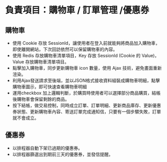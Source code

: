 # 負責項目：購物車 / 訂單管理 /優惠券




## 購物車
* 使用 Cookie 存放 SessionId，讓使用者在登入前就能夠將商品加入購物車，即使離開網站，下次回訪依然可以保留購物車的內容。
* 使用 Redis 存放購物車清單項目，Key 存放 SessionId (Cookie 的 Value)，Value 存放購物車清單項目。
* 點擊加入購物車，同步更新購物車 icon 數量，使用 Ajax 技術，避免畫面重新渲染。
* 利用Ajax發送請求至後端，並以JSON格式接收資料組裝成購物車明細，點擊購物車圖示，即可快速查看購物車明細
* 運用checkbox 加上邏輯判斷，於購買時使用者可以選擇部分商品購買，結帳後購物車會保留剩餘的商品。
* 按下結帳，做交易控制，同時成立訂單、訂單明細、更新商品庫存、更新優惠券狀態、更新購物車內容、寄送訂單完成通知信，只要有一個步驟失敗，訂單就不會成立。

## 優惠券
* 以排程器自動下架已過期的優惠券。
* 以排程器篩選出到期前三天的優惠券，並發信提醒。
